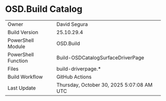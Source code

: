 ﻿# OSD.Build Catalog

| | |
|-|-|
| Owner | David Segura |
| Build Version | 25.10.29.4 |
| PowerShell Module | OSD.Build |
| PowerShell Function | Build-OSDCatalogSurfaceDriverPage |
| Files | build-driverpage.* |
| Build Workflow | GitHub Actions |
| Last Update | Thursday, October 30, 2025 5:07:08 AM UTC |
